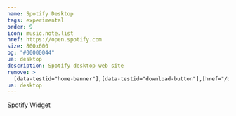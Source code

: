 ```yaml
---
name: Spotify Desktop
tags: experimental
order: 9
icon: music.note.list
href: https://open.spotify.com
size: 800x600
bg: "#00000044"
ua: desktop
description: Spotify desktop web site
remove: >
  [data-testid="home-banner"],[data-testid="download-button"],[href="/download"],[href="/search/recent"],[href="/search"]+a
ua: desktop
---
```


Spotify Widget


